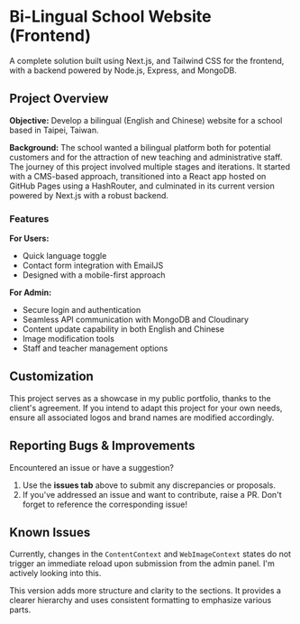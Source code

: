 # Bi-Lingual School Website (Frontend)

A complete solution built using Next.js, and Tailwind CSS for the frontend, with a backend powered by Node.js, Express, and MongoDB.

## Project Overview

**Objective:** Develop a bilingual (English and Chinese) website for a school based in Taipei, Taiwan.

**Background:** The school wanted a bilingual platform both for potential customers and for the attraction of new teaching and administrative staff. The journey of this project involved multiple stages and iterations. It started with a CMS-based approach, transitioned into a React app hosted on GitHub Pages using a HashRouter, and culminated in its current version powered by Next.js with a robust backend.

### Features

**For Users:**

- Quick language toggle
- Contact form integration with EmailJS
- Designed with a mobile-first approach

**For Admin:**

- Secure login and authentication
- Seamless API communication with MongoDB and Cloudinary
- Content update capability in both English and Chinese
- Image modification tools
- Staff and teacher management options

## Customization

This project serves as a showcase in my public portfolio, thanks to the client's agreement. If you intend to adapt this project for your own needs, ensure all associated logos and brand names are modified accordingly.

## Reporting Bugs & Improvements

Encountered an issue or have a suggestion?

1. Use the **issues tab** above to submit any discrepancies or proposals.
2. If you've addressed an issue and want to contribute, raise a PR. Don't forget to reference the corresponding issue!

## Known Issues

Currently, changes in the `ContentContext` and `WebImageContext` states do not trigger an immediate reload upon submission from the admin panel. I'm actively looking into this.

This version adds more structure and clarity to the sections. It provides a clearer hierarchy and uses consistent formatting to emphasize various parts.
